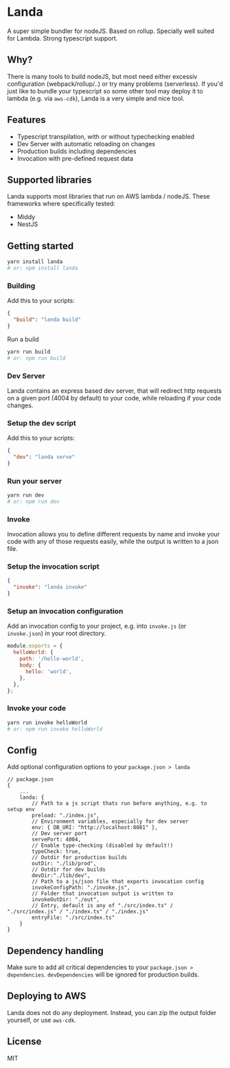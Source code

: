 # Landa

A super simple bundler for nodeJS. Based on rollup. Specially well suited for Lambda. Strong typescript support.

## Why?

There is many tools to build nodeJS, but most need either excessiv configuration (webpack/rollup/..) or try many problems (serverless). If you'd just like to bundle your typescript so some other tool may deploy it to lambda (e.g. via `aws-cdk`), Landa is a very simple and nice tool.

## Features

- Typescript transpilation, with or without typechecking enabled
- Dev Server with automatic reloading on changes
- Production builds including dependencies
- Invocation with pre-defined request data

## Supported libraries

Landa supports most libraries that run on AWS lambda / nodeJS. These frameworks where specifically tested:

- Middy
- NestJS

## Getting started

```bash
yarn install landa
# or: npm install landa
```

### Building

Add this to your scripts:

```json
{
  "build": "landa build"
}
```

Run a build

```bash
yarn run build
# or: npm run build
```

### Dev Server

Landa contains an express based dev server, that will redirect http requests on a given port (4004 by default) to your code, while reloading if your code changes.

### Setup the dev script

Add this to your scripts:

```json
{
  "dev": "landa serve"
}
```

### Run your server

```bash
yarn run dev
# or: npm run dev
```

### Invoke

Invocation allows you to define different requests by name and invoke your code with any of those requests easily, while the output is written to a json file.

### Setup the invocation script

```json
{
  "invoke": "landa invoke"
}
```

### Setup an invocation configuration

Add an invocation config to your project, e.g. into `invoke.js` (or `invoke.json`) in your root directory.

```js
module.exports = {
  helloWorld: {
    path: '/hello-world',
    body: {
      hello: 'world',
    },
  },
};
```

### Invoke your code

```bash
yarn run invoke helloWorld
# or: npm run invoke helloWorld
```

## Config

Add optional configuration options to your `package.json > landa`

```
// package.json
{
    ...
    landa: {
        // Path to a js script thats run before anything, e.g. to setup env
        preload: "./index.js",
        // Environment variables, especially for dev server
        env: { DB_URI: "http://localhost:8081" },
        // Dev server port
        servePort: 4004,
        // Enable type-checking (disabled by default!)
        typeCheck: true,
        // Outdir for production builds
        outDir: "./lib/prod",
        // Outdir for dev builds
        devDir:"./lib/dev",
        // Path to a js/json file that exports invocation config
        invokeConfigPath: "./invoke.js",
        // Folder that invocation output is written to
        invokeOutDir: "./out",
        // Entry, default is any of "./src/index.ts" / "./src/index.js" / "./index.ts" / "./index.js"
        entryFile: "./src/index.ts"
    }
}
```

## Dependency handling

Make sure to add all critical dependencies to your `package.json > dependencies`. `devDependencies` will be ignored for production builds.

## Deploying to AWS

Landa does not do any deployment. Instead, you can zip the output folder yourself, or use `aws-cdk`.

## License

MIT
